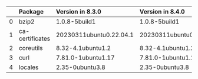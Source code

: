 <!-- markdown-link-check-disable -->

|    | Package         | Version in 8.3.0        | Version in 8.4.0        | Status   |
|---:|:----------------|:------------------------|:------------------------|:---------|
|  0 | bzip2           | 1.0.8-5build1           | 1.0.8-5build1           |          |
|  1 | ca-certificates | 20230311ubuntu0.22.04.1 | 20230311ubuntu0.22.04.1 |          |
|  2 | coreutils       | 8.32-4.1ubuntu1.2       | 8.32-4.1ubuntu1.2       |          |
|  3 | curl            | 7.81.0-1ubuntu1.17      | 7.81.0-1ubuntu1.17      |          |
|  4 | locales         | 2.35-0ubuntu3.8         | 2.35-0ubuntu3.8         |          |